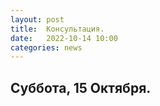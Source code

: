 ```yaml
---
layout: post
title:  Консультация.
date:   2022-10-14 10:00
categories: news
---
```



## Суббота, 15 Октября.
